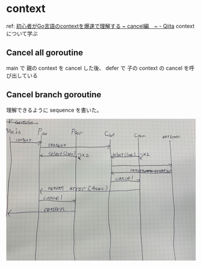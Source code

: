 # context

ref: [初心者がGo言語のcontextを爆速で理解する ~ cancel編　~ - Qiita](https://qiita.com/yoshinori_hisakawa/items/a6608b29059a945fbbbd)
context について学ぶ

## Cancel all goroutine

main で 親の context を cancel した後、 defer で 子の context の cancel を呼び出している

## Cancel branch goroutine

理解できるように sequence を書いた。

![sequence figure](./cancel_branch_goroutine/sequence.jpg)
